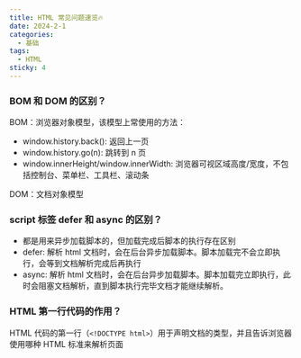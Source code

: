 ```yaml
---
title: HTML 常见问题速览🔥
date: 2024-2-1
categories:
  - 基础
tags:
  - HTML
sticky: 4
---
```


### **BOM 和 DOM 的区别？**
BOM：浏览器对象模型，该模型上常使用的方法：
  * window.history.back(): 返回上一页
  * window.history.go(n): 跳转到 n 页
  * window.innerHeight/window.innerWidth: 浏览器可视区域高度/宽度，不包括控制台、菜单栏、工具栏、滚动条

DOM：文档对象模型

### **script 标签 defer 和 async 的区别？**
* 都是用来异步加载脚本的，但加载完成后脚本的执行存在区别
* defer: 解析 html 文档时，会在后台异步加载脚本。脚本加载完不会立即执行，会等到文档解析完成后再执行
* async: 解析 html 文档时，会在后台异步加载脚本。脚本加载完立即执行，此时会阻塞文档解析，直到脚本执行完毕文档才能继续解析。


### **HTML 第一行代码的作用？**
HTML 代码的第一行（`<!DOCTYPE html>`）用于声明文档的类型，并且告诉浏览器使用哪种 HTML 标准来解析页面
